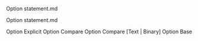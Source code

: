 Option statement.md

Option statement.md

Option Explicit
Option Compare
Option Compare [Text | Binary]
Option Base
